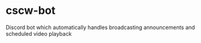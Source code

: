 # cscw-bot
Discord bot which automatically handles broadcasting announcements and scheduled video playback
